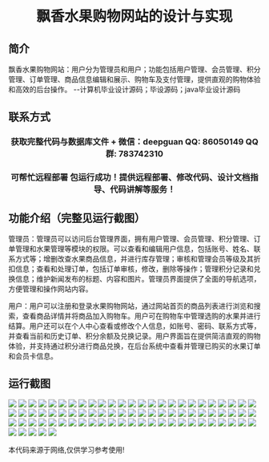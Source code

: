 <p><h1 align="center">飘香水果购物网站的设计与实现</h1></p>

## 简介
飘香水果购物网站：用户分为管理员和用户；功能包括用户管理、会员管理、积分管理、订单管理、商品信息编辑和展示、购物车及支付管理，提供直观的购物体验和高效的后台操作。    --计算机毕业设计源码；毕设源码；java毕业设计源码


## 联系方式
<p><h3 align="center">获取完整代码与数据库文件 + 微信：deepguan QQ: 86050149 QQ群: 783742310</h3></p>
<p><h3 align="center">可帮忙远程部署 包运行成功！提供远程部署、修改代码、设计文档指导、代码讲解等服务！</h3></p>

## 功能介绍（完整见运行截图）
管理员：管理员可以访问后台管理界面，拥有用户管理、会员管理、积分管理、订单管理和水果管理等模块的权限。可以查看和编辑用户信息，包括账号、姓名、联系方式等；增删改查水果商品信息，并进行库存管理；审核和管理会员等级及其折扣信息；查看和处理订单，包括订单审核，修改，删除等操作；管理积分记录和兑换信息；维护新闻发布的标题、内容和图片。管理员界面提供了全面的导航选项，方便管理和操作网站内容。

用户：用户可以注册和登录水果购物网站，通过网站首页的商品列表进行浏览和搜索，查看商品详情并将商品加入购物车。用户可在购物车中管理选购的水果并进行结算。用户还可以在个人中心查看或修改个人信息，如账号、密码、联系方式等，并查看当前和历史订单、积分余额及兑换记录。用户界面旨在提供简洁直观的购物体验，并支持通过积分进行商品兑换，在后台系统中查看并管理已购买的水果订单和会员卡信息。


## 运行截图
![](https://bs-1329754181.cos.ap-shanghai.myqcloud.com/spring/FragrantFruitShoppingWebsiteDesignAndImplementation/img/001.jpg)
![](https://bs-1329754181.cos.ap-shanghai.myqcloud.com/spring/FragrantFruitShoppingWebsiteDesignAndImplementation/img/002.jpg)
![](https://bs-1329754181.cos.ap-shanghai.myqcloud.com/spring/FragrantFruitShoppingWebsiteDesignAndImplementation/img/003.jpg)
![](https://bs-1329754181.cos.ap-shanghai.myqcloud.com/spring/FragrantFruitShoppingWebsiteDesignAndImplementation/img/004.jpg)
![](https://bs-1329754181.cos.ap-shanghai.myqcloud.com/spring/FragrantFruitShoppingWebsiteDesignAndImplementation/img/005.jpg)
![](https://bs-1329754181.cos.ap-shanghai.myqcloud.com/spring/FragrantFruitShoppingWebsiteDesignAndImplementation/img/006.jpg)
![](https://bs-1329754181.cos.ap-shanghai.myqcloud.com/spring/FragrantFruitShoppingWebsiteDesignAndImplementation/img/007.jpg)
![](https://bs-1329754181.cos.ap-shanghai.myqcloud.com/spring/FragrantFruitShoppingWebsiteDesignAndImplementation/img/008.jpg)
![](https://bs-1329754181.cos.ap-shanghai.myqcloud.com/spring/FragrantFruitShoppingWebsiteDesignAndImplementation/img/009.jpg)
![](https://bs-1329754181.cos.ap-shanghai.myqcloud.com/spring/FragrantFruitShoppingWebsiteDesignAndImplementation/img/010.jpg)
![](https://bs-1329754181.cos.ap-shanghai.myqcloud.com/spring/FragrantFruitShoppingWebsiteDesignAndImplementation/img/011.jpg)
![](https://bs-1329754181.cos.ap-shanghai.myqcloud.com/spring/FragrantFruitShoppingWebsiteDesignAndImplementation/img/012.jpg)
![](https://bs-1329754181.cos.ap-shanghai.myqcloud.com/spring/FragrantFruitShoppingWebsiteDesignAndImplementation/img/013.jpg)
![](https://bs-1329754181.cos.ap-shanghai.myqcloud.com/spring/FragrantFruitShoppingWebsiteDesignAndImplementation/img/014.jpg)
![](https://bs-1329754181.cos.ap-shanghai.myqcloud.com/spring/FragrantFruitShoppingWebsiteDesignAndImplementation/img/015.jpg)
![](https://bs-1329754181.cos.ap-shanghai.myqcloud.com/spring/FragrantFruitShoppingWebsiteDesignAndImplementation/img/016.jpg)
![](https://bs-1329754181.cos.ap-shanghai.myqcloud.com/spring/FragrantFruitShoppingWebsiteDesignAndImplementation/img/017.jpg)
![](https://bs-1329754181.cos.ap-shanghai.myqcloud.com/spring/FragrantFruitShoppingWebsiteDesignAndImplementation/img/018.jpg)
![](https://bs-1329754181.cos.ap-shanghai.myqcloud.com/spring/FragrantFruitShoppingWebsiteDesignAndImplementation/img/019.jpg)
![](https://bs-1329754181.cos.ap-shanghai.myqcloud.com/spring/FragrantFruitShoppingWebsiteDesignAndImplementation/img/020.jpg)
![](https://bs-1329754181.cos.ap-shanghai.myqcloud.com/spring/FragrantFruitShoppingWebsiteDesignAndImplementation/img/021.jpg)
![](https://bs-1329754181.cos.ap-shanghai.myqcloud.com/spring/FragrantFruitShoppingWebsiteDesignAndImplementation/img/022.jpg)
![](https://bs-1329754181.cos.ap-shanghai.myqcloud.com/spring/FragrantFruitShoppingWebsiteDesignAndImplementation/img/023.jpg)
![](https://bs-1329754181.cos.ap-shanghai.myqcloud.com/spring/FragrantFruitShoppingWebsiteDesignAndImplementation/img/024.jpg)
![](https://bs-1329754181.cos.ap-shanghai.myqcloud.com/spring/FragrantFruitShoppingWebsiteDesignAndImplementation/img/025.jpg)
![](https://bs-1329754181.cos.ap-shanghai.myqcloud.com/spring/FragrantFruitShoppingWebsiteDesignAndImplementation/img/026.jpg)
![](https://bs-1329754181.cos.ap-shanghai.myqcloud.com/spring/FragrantFruitShoppingWebsiteDesignAndImplementation/img/027.jpg)
![](https://bs-1329754181.cos.ap-shanghai.myqcloud.com/spring/FragrantFruitShoppingWebsiteDesignAndImplementation/img/028.jpg)
![](https://bs-1329754181.cos.ap-shanghai.myqcloud.com/spring/FragrantFruitShoppingWebsiteDesignAndImplementation/img/029.jpg)
![](https://bs-1329754181.cos.ap-shanghai.myqcloud.com/spring/FragrantFruitShoppingWebsiteDesignAndImplementation/img/030.jpg)
![](https://bs-1329754181.cos.ap-shanghai.myqcloud.com/spring/FragrantFruitShoppingWebsiteDesignAndImplementation/img/031.jpg)
![](https://bs-1329754181.cos.ap-shanghai.myqcloud.com/spring/FragrantFruitShoppingWebsiteDesignAndImplementation/img/032.jpg)
![](https://bs-1329754181.cos.ap-shanghai.myqcloud.com/spring/FragrantFruitShoppingWebsiteDesignAndImplementation/img/033.jpg)
![](https://bs-1329754181.cos.ap-shanghai.myqcloud.com/spring/FragrantFruitShoppingWebsiteDesignAndImplementation/img/034.jpg)
![](https://bs-1329754181.cos.ap-shanghai.myqcloud.com/spring/FragrantFruitShoppingWebsiteDesignAndImplementation/img/035.jpg)
![](https://bs-1329754181.cos.ap-shanghai.myqcloud.com/spring/FragrantFruitShoppingWebsiteDesignAndImplementation/img/036.jpg)
![](https://bs-1329754181.cos.ap-shanghai.myqcloud.com/spring/FragrantFruitShoppingWebsiteDesignAndImplementation/img/037.jpg)
![](https://bs-1329754181.cos.ap-shanghai.myqcloud.com/spring/FragrantFruitShoppingWebsiteDesignAndImplementation/img/038.jpg)
![](https://bs-1329754181.cos.ap-shanghai.myqcloud.com/spring/FragrantFruitShoppingWebsiteDesignAndImplementation/img/039.jpg)
![](https://bs-1329754181.cos.ap-shanghai.myqcloud.com/spring/FragrantFruitShoppingWebsiteDesignAndImplementation/img/040.jpg)
![](https://bs-1329754181.cos.ap-shanghai.myqcloud.com/spring/FragrantFruitShoppingWebsiteDesignAndImplementation/img/041.jpg)
![](https://bs-1329754181.cos.ap-shanghai.myqcloud.com/spring/FragrantFruitShoppingWebsiteDesignAndImplementation/img/042.jpg)
![](https://bs-1329754181.cos.ap-shanghai.myqcloud.com/spring/FragrantFruitShoppingWebsiteDesignAndImplementation/img/043.jpg)
![](https://bs-1329754181.cos.ap-shanghai.myqcloud.com/spring/FragrantFruitShoppingWebsiteDesignAndImplementation/img/044.jpg)
![](https://bs-1329754181.cos.ap-shanghai.myqcloud.com/spring/FragrantFruitShoppingWebsiteDesignAndImplementation/img/045.jpg)
![](https://bs-1329754181.cos.ap-shanghai.myqcloud.com/spring/FragrantFruitShoppingWebsiteDesignAndImplementation/img/046.jpg)
![](https://bs-1329754181.cos.ap-shanghai.myqcloud.com/spring/FragrantFruitShoppingWebsiteDesignAndImplementation/img/047.jpg)
![](https://bs-1329754181.cos.ap-shanghai.myqcloud.com/spring/FragrantFruitShoppingWebsiteDesignAndImplementation/img/048.jpg)
![](https://bs-1329754181.cos.ap-shanghai.myqcloud.com/spring/FragrantFruitShoppingWebsiteDesignAndImplementation/img/049.jpg)
![](https://bs-1329754181.cos.ap-shanghai.myqcloud.com/spring/FragrantFruitShoppingWebsiteDesignAndImplementation/img/050.jpg)
![](https://bs-1329754181.cos.ap-shanghai.myqcloud.com/spring/FragrantFruitShoppingWebsiteDesignAndImplementation/img/051.jpg)
![](https://bs-1329754181.cos.ap-shanghai.myqcloud.com/spring/FragrantFruitShoppingWebsiteDesignAndImplementation/img/052.jpg)
![](https://bs-1329754181.cos.ap-shanghai.myqcloud.com/spring/FragrantFruitShoppingWebsiteDesignAndImplementation/img/053.jpg)
![](https://bs-1329754181.cos.ap-shanghai.myqcloud.com/spring/FragrantFruitShoppingWebsiteDesignAndImplementation/img/054.jpg)
![](https://bs-1329754181.cos.ap-shanghai.myqcloud.com/spring/FragrantFruitShoppingWebsiteDesignAndImplementation/img/055.jpg)
![](https://bs-1329754181.cos.ap-shanghai.myqcloud.com/spring/FragrantFruitShoppingWebsiteDesignAndImplementation/img/056.jpg)
![](https://bs-1329754181.cos.ap-shanghai.myqcloud.com/spring/FragrantFruitShoppingWebsiteDesignAndImplementation/img/057.jpg)
![](https://bs-1329754181.cos.ap-shanghai.myqcloud.com/spring/FragrantFruitShoppingWebsiteDesignAndImplementation/img/058.jpg)
![](https://bs-1329754181.cos.ap-shanghai.myqcloud.com/spring/FragrantFruitShoppingWebsiteDesignAndImplementation/img/059.jpg)
![](https://bs-1329754181.cos.ap-shanghai.myqcloud.com/spring/FragrantFruitShoppingWebsiteDesignAndImplementation/img/060.jpg)
![](https://bs-1329754181.cos.ap-shanghai.myqcloud.com/spring/FragrantFruitShoppingWebsiteDesignAndImplementation/img/061.jpg)
![](https://bs-1329754181.cos.ap-shanghai.myqcloud.com/spring/FragrantFruitShoppingWebsiteDesignAndImplementation/img/062.jpg)
![](https://bs-1329754181.cos.ap-shanghai.myqcloud.com/spring/FragrantFruitShoppingWebsiteDesignAndImplementation/img/063.jpg)
![](https://bs-1329754181.cos.ap-shanghai.myqcloud.com/spring/FragrantFruitShoppingWebsiteDesignAndImplementation/img/064.jpg)
![](https://bs-1329754181.cos.ap-shanghai.myqcloud.com/spring/FragrantFruitShoppingWebsiteDesignAndImplementation/img/065.jpg)
![](https://bs-1329754181.cos.ap-shanghai.myqcloud.com/spring/FragrantFruitShoppingWebsiteDesignAndImplementation/img/066.jpg)
![](https://bs-1329754181.cos.ap-shanghai.myqcloud.com/spring/FragrantFruitShoppingWebsiteDesignAndImplementation/img/067.jpg)
![](https://bs-1329754181.cos.ap-shanghai.myqcloud.com/spring/FragrantFruitShoppingWebsiteDesignAndImplementation/img/068.jpg)
![](https://bs-1329754181.cos.ap-shanghai.myqcloud.com/spring/FragrantFruitShoppingWebsiteDesignAndImplementation/img/069.jpg)
![](https://bs-1329754181.cos.ap-shanghai.myqcloud.com/spring/FragrantFruitShoppingWebsiteDesignAndImplementation/img/070.jpg)
![](https://bs-1329754181.cos.ap-shanghai.myqcloud.com/spring/FragrantFruitShoppingWebsiteDesignAndImplementation/img/071.jpg)
![](https://bs-1329754181.cos.ap-shanghai.myqcloud.com/spring/FragrantFruitShoppingWebsiteDesignAndImplementation/img/072.jpg)
![](https://bs-1329754181.cos.ap-shanghai.myqcloud.com/spring/FragrantFruitShoppingWebsiteDesignAndImplementation/img/073.jpg)
![](https://bs-1329754181.cos.ap-shanghai.myqcloud.com/spring/FragrantFruitShoppingWebsiteDesignAndImplementation/img/074.jpg)
![](https://bs-1329754181.cos.ap-shanghai.myqcloud.com/spring/FragrantFruitShoppingWebsiteDesignAndImplementation/img/075.jpg)
![](https://bs-1329754181.cos.ap-shanghai.myqcloud.com/spring/FragrantFruitShoppingWebsiteDesignAndImplementation/img/076.jpg)
![](https://bs-1329754181.cos.ap-shanghai.myqcloud.com/spring/FragrantFruitShoppingWebsiteDesignAndImplementation/img/077.jpg)
![](https://bs-1329754181.cos.ap-shanghai.myqcloud.com/spring/FragrantFruitShoppingWebsiteDesignAndImplementation/img/078.jpg)
![](https://bs-1329754181.cos.ap-shanghai.myqcloud.com/spring/FragrantFruitShoppingWebsiteDesignAndImplementation/img/079.jpg)
![](https://bs-1329754181.cos.ap-shanghai.myqcloud.com/spring/FragrantFruitShoppingWebsiteDesignAndImplementation/img/080.jpg)

<p>本代码来源于网络,仅供学习参考使用!</p>
